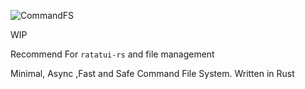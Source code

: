 ![CommandFS](https://raw.githubusercontent.com/unknownK19/CommandFS/1ab09ad52b41268d84fb4b9bf44765fa2961cc80/CommandFS.svg)

WIP

Recommend For `ratatui-rs` and file management

Minimal, Async ,Fast and Safe Command File System. Written in Rust
